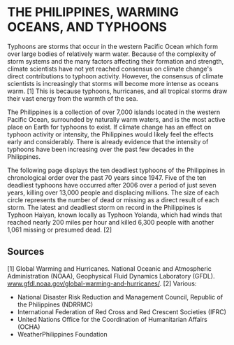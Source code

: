 # THE PHILIPPINES, WARMING OCEANS, AND TYPHOONS

Typhoons are storms that occur in the western Pacific Ocean which form over large bodies of relatively warm water. Because of the complexity of storm systems and the many factors affecting their formation and strength, climate scientists have not yet reached consensus on climate change's direct contributions to typhoon activity. However, the consensus of climate scientists is increasingly that storms will become more intense as oceans warm. [1] This is because typhoons, hurricanes, and all tropical storms draw their vast energy from the warmth of the sea.

The Philippines is a collection of over 7,000 islands located in the western Pacific Ocean, surrounded by naturally warm waters, and is the most active place on Earth for typhoons to exist. If climate change has an effect on typhoon activity or intensity, the Philippines would likely feel the effects early and considerably. There is already evidence that the intensity of typhoons have been increasing over the past few decades in the Philippines.

The following page displays the ten deadliest typhoons of the Philippines in chronological order over the past 70 years since 1947. Five of the ten deadliest typhoons have occurred after 2006 over a period of just seven years, killing over 13,000 people and displacing millions. The size of each circle represents the number of dead or missing as a direct result of each storm. The latest and deadliest storm on record in the Philippines is Typhoon Haiyan, known locally as Typhoon Yolanda, which had winds that reached nearly 200 miles per hour and killed 6,300 people with another 1,061 missing or presumed dead. [2]

## Sources

[1] Global Warming and Hurricanes. National Oceanic and Atmospheric Administration (NOAA), Geophysical Fluid Dynamics Laboratory (GFDL). www.gfdl.noaa.gov/global-warming-and-hurricanes/.
[2] Various:
  - National Disaster Risk Reduction and Management Council, Republic of the Philippines (NDRRMC)
  - International Federation of Red Cross and Red Crescent Societies (IFRC)
  - United Nations Office for the Coordination of Humanitarian Affairs (OCHA)
  - WeatherPhilippines Foundation
